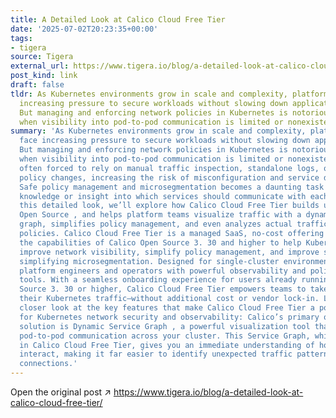 ```yaml
---
title: A Detailed Look at Calico Cloud Free Tier
date: '2025-07-02T20:23:35+00:00'
tags:
- tigera
source: Tigera
external_url: https://www.tigera.io/blog/a-detailed-look-at-calico-cloud-free-tier/
post_kind: link
draft: false
tldr: As Kubernetes environments grow in scale and complexity, platform teams face
  increasing pressure to secure workloads without slowing down application delivery.
  But managing and enforcing network policies in Kubernetes is notoriously difficult—especially
  when visibility into pod-to-pod communication is limited or nonexistent.
summary: 'As Kubernetes environments grow in scale and complexity, platform teams
  face increasing pressure to secure workloads without slowing down application delivery.
  But managing and enforcing network policies in Kubernetes is notoriously difficult—especially
  when visibility into pod-to-pod communication is limited or nonexistent. Teams are
  often forced to rely on manual traffic inspection, standalone logs, or trial-and-error
  policy changes, increasing the risk of misconfiguration and service disruption.
  Safe policy management and microsegmentation becomes a daunting task without clear
  knowledge or insight into which services should communicate with each other. In
  this detailed look, we’ll explore how Calico Cloud Free Tier builds upon Calico
  Open Source , and helps platform teams visualize traffic with a dynamic service
  graph, simplifies policy management, and even analyzes actual traffic to recommend
  policies. Calico Cloud Free Tier is a managed SaaS, no-cost offering that extends
  the capabilities of Calico Open Source 3. 30 and higher to help Kubernetes teams
  improve network visibility, simplify policy management, and improve security by
  simplifying microsegmentation. Designed for single-cluster environments, it provides
  platform engineers and operators with powerful observability and policy management
  tools. With a seamless onboarding experience for users already running Calico Open
  Source 3. 30 or higher, Calico Cloud Free Tier empowers teams to take control of
  their Kubernetes traffic—without additional cost or vendor lock-in. Let’s take a
  closer look at the key features that make Calico Cloud Free Tier a powerful solution
  for Kubernetes network security and observability: Calico’s primary observability
  solution is Dynamic Service Graph , a powerful visualization tool that maps real-time
  pod-to-pod communication across your cluster. This Service Graph, which is available
  in Calico Cloud Free Tier, gives you an immediate understanding of how workloads
  interact, making it far easier to identify unexpected traffic patterns or missing
  connections.'
---
```

Open the original post ↗ https://www.tigera.io/blog/a-detailed-look-at-calico-cloud-free-tier/
